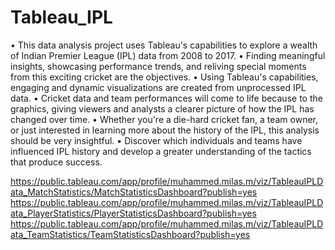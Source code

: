 # Tableau_IPL
• This data analysis project uses Tableau's capabilities to explore a wealth of
Indian Premier League (IPL) data from 2008 to 2017.
• Finding meaningful insights, showcasing performance trends, and reliving
special moments from this exciting cricket are the objectives.
• Using Tableau's capabilities, engaging and dynamic visualizations are
created from unprocessed IPL data.
• Cricket data and team performances will come to life because to the
graphics, giving viewers and analysts a clearer picture of how the IPL has
changed over time.
• Whether you're a die-hard cricket fan, a team owner, or just interested in
learning more about the history of the IPL, this analysis should be very
insightful.
• Discover which individuals and teams have influenced IPL history and
develop a greater understanding of the tactics that produce success.

https://public.tableau.com/app/profile/muhammed.milas.m/viz/TableauIPLData_MatchStatistics/MatchStatisticsDashboard?publish=yes
https://public.tableau.com/app/profile/muhammed.milas.m/viz/TableauIPLData_PlayerStatistics/PlayerStatisticsDashboard?publish=yes
https://public.tableau.com/app/profile/muhammed.milas.m/viz/TableauIPLData_TeamStatistics/TeamStatisticsDashboard?publish=yes
